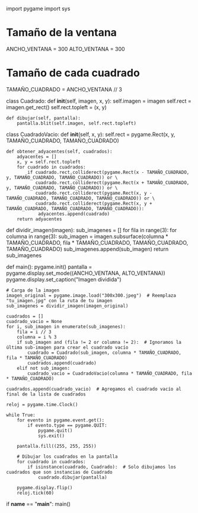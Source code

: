 import pygame
import sys

# Tamaño de la ventana
ANCHO_VENTANA = 300
ALTO_VENTANA = 300

# Tamaño de cada cuadrado
TAMAÑO_CUADRADO = ANCHO_VENTANA // 3

class Cuadrado:
    def __init__(self, imagen, x, y):
        self.imagen = imagen
        self.rect = imagen.get_rect()
        self.rect.topleft = (x, y)

    def dibujar(self, pantalla):
        pantalla.blit(self.imagen, self.rect.topleft)

class CuadradoVacio:
    def __init__(self, x, y):
        self.rect = pygame.Rect(x, y, TAMAÑO_CUADRADO, TAMAÑO_CUADRADO)

    def obtener_adyacentes(self, cuadrados):
        adyacentes = []
        x, y = self.rect.topleft
        for cuadrado in cuadrados:
            if cuadrado.rect.colliderect(pygame.Rect(x - TAMAÑO_CUADRADO, y, TAMAÑO_CUADRADO, TAMAÑO_CUADRADO)) or \
               cuadrado.rect.colliderect(pygame.Rect(x + TAMAÑO_CUADRADO, y, TAMAÑO_CUADRADO, TAMAÑO_CUADRADO)) or \
               cuadrado.rect.colliderect(pygame.Rect(x, y - TAMAÑO_CUADRADO, TAMAÑO_CUADRADO, TAMAÑO_CUADRADO)) or \
               cuadrado.rect.colliderect(pygame.Rect(x, y + TAMAÑO_CUADRADO, TAMAÑO_CUADRADO, TAMAÑO_CUADRADO)):
                adyacentes.append(cuadrado)
        return adyacentes

def dividir_imagen(imagen):
    sub_imagenes = []
    for fila in range(3):
        for columna in range(3):
            sub_imagen = imagen.subsurface(columna * TAMAÑO_CUADRADO, fila * TAMAÑO_CUADRADO, TAMAÑO_CUADRADO, TAMAÑO_CUADRADO)
            sub_imagenes.append(sub_imagen)
    return sub_imagenes

def main():
    pygame.init()
    pantalla = pygame.display.set_mode((ANCHO_VENTANA, ALTO_VENTANA))
    pygame.display.set_caption("Imagen dividida")

    # Carga de la imagen
    imagen_original = pygame.image.load("300x300.jpeg")  # Reemplaza "tu_imagen.jpg" con la ruta de tu imagen
    sub_imagenes = dividir_imagen(imagen_original)

    cuadrados = []
    cuadrado_vacio = None
    for i, sub_imagen in enumerate(sub_imagenes):
        fila = i // 3
        columna = i % 3
        if sub_imagen and (fila != 2 or columna != 2):  # Ignoramos la última sub-imagen para crear el cuadrado vacío
            cuadrado = Cuadrado(sub_imagen, columna * TAMAÑO_CUADRADO, fila * TAMAÑO_CUADRADO)
            cuadrados.append(cuadrado)
        elif not sub_imagen:
            cuadrado_vacio = CuadradoVacio(columna * TAMAÑO_CUADRADO, fila * TAMAÑO_CUADRADO)

    cuadrados.append(cuadrado_vacio)  # Agregamos el cuadrado vacío al final de la lista de cuadrados

    reloj = pygame.time.Clock()

    while True:
        for evento in pygame.event.get():
            if evento.type == pygame.QUIT:
                pygame.quit()
                sys.exit()

        pantalla.fill((255, 255, 255))

        # Dibujar los cuadrados en la pantalla
        for cuadrado in cuadrados:
            if isinstance(cuadrado, Cuadrado):  # Solo dibujamos los cuadrados que son instancias de Cuadrado
                cuadrado.dibujar(pantalla)

        pygame.display.flip()
        reloj.tick(60)

if __name__ == "__main__":
    main()
